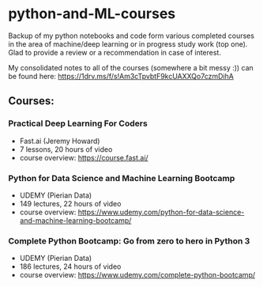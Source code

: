 # python-and-ML-courses
Backup of my python notebooks and code form various completed courses in the area of machine/deep learning or in progress study work (top one). Glad to provide a review or a recommendation in case of interest.

My consolidated notes to all of the courses (somewhere a bit messy :)) can be found here: https://1drv.ms/f/s!Am3cTpvbtF9kcUAXXQo7czmDihA

## Courses:
### Practical Deep Learning For Coders
- Fast.ai (Jeremy Howard)
- 7 lessons, 20 hours of video
- course overview: https://course.fast.ai/

### Python for Data Science and Machine Learning Bootcamp
- UDEMY (Pierian Data)
- 149 lectures, 22 hours of video
- course overview: https://www.udemy.com/python-for-data-science-and-machine-learning-bootcamp/

### Complete Python Bootcamp: Go from zero to hero in Python 3
- UDEMY (Pierian Data)
- 186 lectures, 24 hours of video
- course overview: https://www.udemy.com/complete-python-bootcamp/
